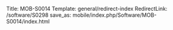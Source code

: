 Title: MOB-S0014
Template: general/redirect-index
RedirectLink: /software/S0298
save_as: mobile/index.php/Software/MOB-S0014/index.html